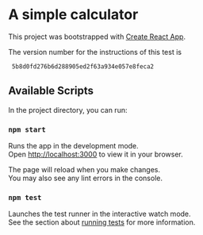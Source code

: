 # A simple calculator

This project was bootstrapped with [Create React App](https://github.com/facebook/create-react-app).

The version number for the instructions of this test is

     5b8d0fd276b6d288905ed2f63a934e057e8feca2

## Available Scripts

In the project directory, you can run:

### `npm start`

Runs the app in the development mode.\
Open [http://localhost:3000](http://localhost:3000) to view it in your browser.

The page will reload when you make changes.\
You may also see any lint errors in the console.

### `npm test`

Launches the test runner in the interactive watch mode.\
See the section about [running tests](https://facebook.github.io/create-react-app/docs/running-tests) for more information.


